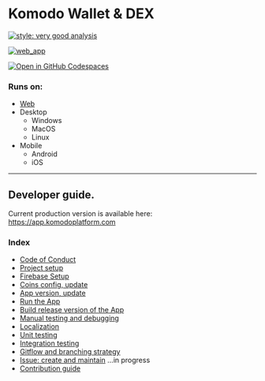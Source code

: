 # Komodo Wallet & DEX

[![style: very good analysis](https://img.shields.io/badge/style-very_good_analysis-B22C89.svg)](https://pub.dev/packages/very_good_analysis)

<a href="https://app.komodoplatform.com" target="_blank">![web_app](https://github.com/KomodoPlatform/komodo-wallet-archive/assets/10762374/ca06f4bc-2e7a-40c6-9e06-e0872a32cbdf)</a>

[![Open in GitHub Codespaces](https://github.com/codespaces/badge.svg)](https://codespaces.new/KomodoPlatform/komodo-wallet?quickstart=1)

### Runs on: 
 - [Web](https://app.komodoplatform.com)
 - Desktop
   - Windows
   - MacOS
   - Linux
 - Mobile
   - Android
   - iOS

----

## Developer guide.

Current production version is available here: https://app.komodoplatform.com

### Index
- [Code of Conduct](docs/CODE_OF_CONDUCT.md)
- [Project setup](docs/PROJECT_SETUP.md)
- [Firebase Setup](docs/FIREBASE_SETUP.md)
- [Coins config, update](docs/COINS_CONFIG.md)
- [App version, update](docs/UPDATE_APP_VERSION.md)
- [Run the App](docs/BUILD_RUN_APP.md)
- [Build release version of the App](docs/BUILD_RELEASE.md)
- [Manual testing and debugging](docs/MANUAL_TESTING_DEBUGGING.md)
- [Localization](docs/LOCALIZATION.md)
- [Unit testing](docs/UNIT_TESTING.md)
- [Integration testing](docs/INTEGRATION_TESTING.md)
- [Gitflow and branching strategy](docs/GITFLOW_BRANCHING.md)
- [Issue: create and maintain](docs/ISSUE.md) ...in progress
- [Contribution guide](docs/CONTRIBUTION_GUIDE.md)


